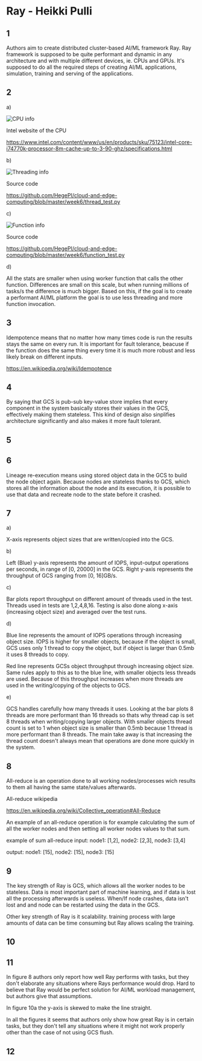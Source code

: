 # Ray - Heikki Pulli

## 1

Authors aim to create distributed cluster-based AI/ML framework Ray. Ray framework is supposed to be quite performant and dynamic in any architecture and with multiple different devices, ie. CPUs and GPUs. It's supposed to do all the required steps of creating AI/ML applications, simulation, training and serving of the applications.

## 2

a)

![CPU info](/home/heikki/koulu/cloud-and-edge-computing/week6/cpu.png)

Intel website of the CPU

<https://www.intel.com/content/www/us/en/products/sku/75123/intel-core-i74770k-processor-8m-cache-up-to-3-90-ghz/specifications.html>

b)

![Threading info](/home/heikki/koulu/cloud-and-edge-computing/week6/threading.png)

Source code

<https://github.com/HegePI/cloud-and-edge-computing/blob/master/week6/thread_test.py>

c)

![Function info](/home/heikki/koulu/cloud-and-edge-computing/week6/function.png)

Source code

<https://github.com/HegePI/cloud-and-edge-computing/blob/master/week6/function_test.py>

d)

All the stats are smaller when using worker function that calls the other function. Differences are small on this scale, but when running millions of tasks/s the difference is much bigger. Based on this, if the goal is to create a performant AI/ML platform the goal is to use less threading and more function invocation.

## 3

Idempotence means that no matter how many times code is run the results stays the same on every run. It is important for fault tolerance, beacuse if the function does the same thing every time it is much more robust and less likely break on different inputs.

<https://en.wikipedia.org/wiki/Idempotence>

## 4

By saying that GCS is pub-sub key-value store implies that every component in the system basically stores their values in the GCS, effectively making them stateless. This kind of design also sinplifies architecture significantly and also makes it more fault tolerant.

## 5

## 6

Lineage re-execution means using stored object data in the GCS to build the node object again. Because nodes are stateless thanks to GCS, which stores all the information about the node and its execution, it is possible to use that data and recreate node to the state before it crashed.

## 7

a)

X-axis represents object sizes that are written/copied into the GCS.

b)

Left (Blue) y-axis represents the amount of IOPS, input-output operations per seconds, in range of [0, 20000] in the GCS. Right y-axis represents the throughput of GCS ranging from [0, 16]GB/s.

c)

Bar plots report throughput on different amount of threads used in the test. Threads used in tests are 1,2,4,8,16. Testing is also done along x-axis (increasing object size) and averaged over the test runs.

d)

Blue line represents the amount of IOPS operations through increasing object size. IOPS is higher for smaller objects, because if the object is small, GCS uses only 1 thread to copy the object, but if object is larger than 0.5mb it uses 8 threads to copy.

Red line represents GCSs object throughput through increasing object size. Same rules apply to this as to the blue line, with smaller objects less threads are used. Because of this throughput increases when more threads are used in the writing/copying of the objects to GCS.

e)

GCS handles carefully how many threads it uses. Looking at the bar plots 8 threads are more performant than 16 threads so thats why thread cap is set 8 threads when writing/copying larger objects. With smaller objects thread count is set to 1 when object size is smaller than 0.5mb because 1 thread is more performant than 8 threads. The main take away is that increasing the thread count doesn't always mean that operations are done more quickly in the system.

## 8

All-reduce is an operation done to all working nodes/processes wich results to them all having the same state/values afterwards.

All-reduce wikipedia

<https://en.wikipedia.org/wiki/Collective_operation#All-Reduce>

An example of an all-reduce operation is for example calculating the sum of all the worker nodes and then setting all worker nodes values to that sum.

example of sum all-reduce
input:
node1: [1,2], node2: [2,3], node3: [3,4]

output:
node1: [15], node2: [15], node3: [15]

## 9

The key strength of Ray is GCS, which allows all the worker nodes to be stateless. Data is most important part of machine learning, and if data is lost all the processing afterwards is useless. When/If node crashes, data isn't lost and and node can be restarted using the data in the GCS.

Other key strength of Ray is it scalability. training process with large amounts of data can be time consuming but Ray allows scaling the training.

## 10

## 11

In figure 8 authors only report how well Ray performs with tasks, but they don't elaborate any situations where Rays performance would drop. Hard to believe that Ray would be perfect solution for AI/ML workload management, but authors give that assumptions.

In figure 10a the y-axis is skewed to make the line straight.

In all the figures it seems that authors only show how great Ray is in certain tasks, but they don't tell any situations where it might not work properly other than the case of not using GCS flush.

## 12
